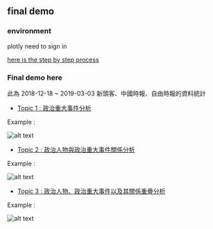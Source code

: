 ## final demo

### environment

plotly need to sign in 

[here is the step by step process](https://plot.ly/python/getting-started/)

### Final demo here

此為 2018-12-18 ~ 2019-03-03 新頭客、中國時報、自由時報的資料統計

* [Topic 1 : 政治重大事件分析](https://plot.ly/~jeff20628m/0/event-vs-date/)

Example :

![alt text](https://github.com/jeff20628m/Fintech_Class/blob/master/Week1/img/events.png)

* [Topic 2 : 政治人物與政治重大事件關係分析](https://plot.ly/~jeff20628m/2/)

Example :

![alt text](https://github.com/jeff20628m/Fintech_Class/blob/master/Week1/img/people_event.png)

* [Topic 3 : 政治人物、政治重大事件以及其關係重疊分析](https://plot.ly/~jeff20628m/4/)

Example :

![alt text](https://github.com/jeff20628m/Fintech_Class/blob/master/Week1/img/people-events_all.png)
